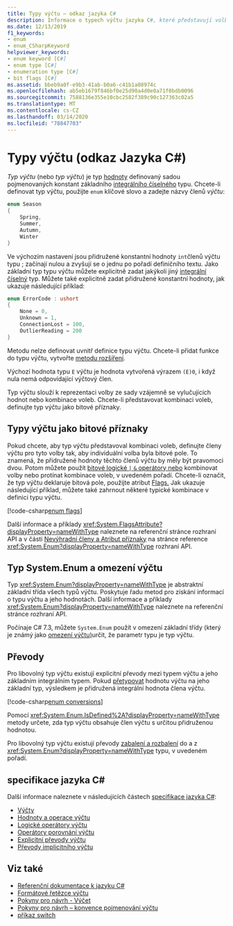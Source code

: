 ```yaml
---
title: Typy výčtu – odkaz jazyka C#
description: Informace o typech výčtu jazyka C#, které představují volbu nebo kombinaci možností
ms.date: 12/13/2019
f1_keywords:
- enum
- enum_CSharpKeyword
helpviewer_keywords:
- enum keyword [C#]
- enum type [C#]
- enumeration type [C#]
- bit flags [C#]
ms.assetid: bbeb9a0f-e9b3-41ab-b0a6-c41b1a08974c
ms.openlocfilehash: ab5eb1679f846bf0e25d90a4d0e0a71f0bdb0096
ms.sourcegitcommit: 7588136e355e10cbc2582f389c90c127363c02a5
ms.translationtype: MT
ms.contentlocale: cs-CZ
ms.lasthandoff: 03/14/2020
ms.locfileid: "78847703"
---
```

# <a name="enumeration-types-c-reference"></a>Typy výčtu (odkaz Jazyka C#)

*Typ výčtu* (nebo *typ výčtu*) je typ [hodnoty](value-types.md) definovaný sadou pojmenovaných konstant základního [integrálního číselného](integral-numeric-types.md) typu. Chcete-li definovat typ výčtu, použijte `enum` klíčové slovo a zadejte názvy členů *výčtu*:

```csharp
enum Season
{
    Spring,
    Summer,
    Autumn,
    Winter
}
```

Ve výchozím nastavení jsou přidružené konstantní hodnoty `int`členů výčtu typu ; začínají nulou a zvyšují se o jednu po pořadí definičního textu. Jako základní typ typu výčtu můžete explicitně zadat jakýkoli jiný [integrální číselný](integral-numeric-types.md) typ. Můžete také explicitně zadat přidružené konstantní hodnoty, jak ukazuje následující příklad:

```csharp
enum ErrorCode : ushort
{
    None = 0,
    Unknown = 1,
    ConnectionLost = 100,
    OutlierReading = 200
}
```

Metodu nelze definovat uvnitř definice typu výčtu. Chcete-li přidat funkce do typu výčtu, vytvořte [metodu rozšíření](../../programming-guide/classes-and-structs/extension-methods.md).

Výchozí hodnota typu `E` výčtu je hodnota vytvořená výrazem `(E)0`, i když nula nemá odpovídající výčtový člen.

Typ výčtu slouží k reprezentaci volby ze sady vzájemně se vylučujících hodnot nebo kombinace voleb. Chcete-li představovat kombinaci voleb, definujte typ výčtu jako bitové příznaky.

## <a name="enumeration-types-as-bit-flags"></a>Typy výčtu jako bitové příznaky

Pokud chcete, aby typ výčtu představoval kombinaci voleb, definujte členy výčtu pro tyto volby tak, aby individuální volba byla bitové pole. To znamená, že přidružené hodnoty těchto členů výčtu by měly být pravomoci dvou. Potom můžete použít [bitové logické `|` `&` operátory nebo](../operators/bitwise-and-shift-operators.md#enumeration-logical-operators) kombinovat volby nebo protínat kombinace voleb, v uvedeném pořadí. Chcete-li označit, že typ výčtu deklaruje bitová pole, použijte atribut [Flags.](xref:System.FlagsAttribute) Jak ukazuje následující příklad, můžete také zahrnout některé typické kombinace v definici typu výčtu.

[!code-csharp[enum flags](snippets/EnumType.cs#Flags)]

Další informace a příklady <xref:System.FlagsAttribute?displayProperty=nameWithType> naleznete na referenční stránce rozhraní API a v části [Nevýhradní členy a Atribut příznaky](/dotnet/api/system.enum#non-exclusive-members-and-the-flags-attribute) na stránce reference <xref:System.Enum?displayProperty=nameWithType> rozhraní API.

## <a name="the-systemenum-type-and-enum-constraint"></a>Typ System.Enum a omezení výčtu

Typ <xref:System.Enum?displayProperty=nameWithType> je abstraktní základní třída všech typů výčtu. Poskytuje řadu metod pro získání informací o typu výčtu a jeho hodnotách. Další informace a příklady <xref:System.Enum?displayProperty=nameWithType> naleznete na referenční stránce rozhraní API.

Počínaje C# 7.3, můžete `System.Enum` použít v omezení základní třídy (který je známý jako [omezení výčtu)](../../programming-guide/generics/constraints-on-type-parameters.md#enum-constraints)určit, že parametr typu je typ výčtu.

## <a name="conversions"></a>Převody

Pro libovolný typ výčtu existují explicitní převody mezi typem výčtu a jeho základním integrálním typem. Pokud [přetypovat](../operators/type-testing-and-cast.md#cast-operator-) hodnotu výčtu na jeho základní typ, výsledkem je přidružená integrální hodnota člena výčtu.

[!code-csharp[enum conversions](snippets/EnumType.cs#Conversions)]

Pomocí <xref:System.Enum.IsDefined%2A?displayProperty=nameWithType> metody určete, zda typ výčtu obsahuje člen výčtu s určitou přidruženou hodnotou.

Pro libovolný typ výčtu existují převody [zabalení a rozbalení](../../programming-guide/types/boxing-and-unboxing.md) do a z <xref:System.Enum?displayProperty=nameWithType> typu, v uvedeném pořadí.

## <a name="c-language-specification"></a>specifikace jazyka C#

Další informace naleznete v následujících částech [specifikace jazyka C#](~/_csharplang/spec/introduction.md):

- [Výčty](~/_csharplang/spec/enums.md)
- [Hodnoty a operace výčtu](~/_csharplang/spec/enums.md#enum-values-and-operations)
- [Logické operátory výčtu](~/_csharplang/spec/expressions.md#enumeration-logical-operators)
- [Operátory porovnání výčtu](~/_csharplang/spec/expressions.md#enumeration-comparison-operators)
- [Explicitní převody výčtu](~/_csharplang/spec/conversions.md#explicit-enumeration-conversions)
- [Převody implicitního výčtu](~/_csharplang/spec/conversions.md#implicit-enumeration-conversions)

## <a name="see-also"></a>Viz také

- [Referenční dokumentace k jazyku C#](../index.md)
- [Formátové řetězce výčtu](../../../standard/base-types/enumeration-format-strings.md)
- [Pokyny pro návrh - Výčet](../../../standard/design-guidelines/enum.md)
- [Pokyny pro návrh – konvence pojmenování výčtu](../../../standard/design-guidelines/names-of-classes-structs-and-interfaces.md#naming-enumerations)
- [příkaz switch](../keywords/switch.md)
